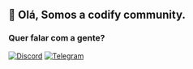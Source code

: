 ## 🤙 Olá, Somos a codify community. 
### Quer falar com a gente? 
[![Discord](https://img.shields.io/discord/743482187365613641.svg?label=Discord&logo=discord&logoColor=ffffff&color=7389D8&labelColor=6A7EC2)](https://discord.gg/PMg39n8FEe)
[![Telegram](https://shields.io/endpoint?style=social&url=https://telegram-badge-4mbpu8e0fit4.runkit.sh/?url=https://t.me/codifycommunity)](https://t.me/codifycommunity)
<!--
### Acesse nosso site!
https://codifycommunity.com.br
